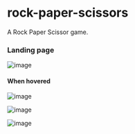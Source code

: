 # rock-paper-scissors
A Rock Paper Scissor game.

### Landing page
![image](https://github.com/user-attachments/assets/91b705fb-c35f-43b7-b715-2de619b5f4da)

#### When hovered
![image](https://github.com/user-attachments/assets/3c070933-5c86-4c8c-9b22-99c9bbd1be31)

![image](https://github.com/user-attachments/assets/c85a9a30-d65e-478f-b7fa-ca6afc619347)

![image](https://github.com/user-attachments/assets/7ef61ef9-8225-40f9-aa53-041ed25569ca)

